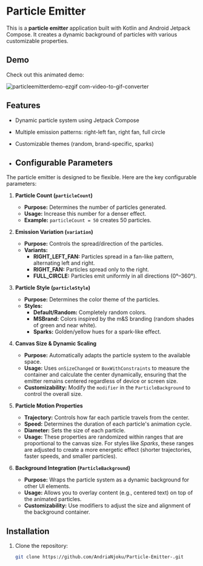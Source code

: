 # Particle Emitter

This is a **particle emitter** application built with Kotlin and Android Jetpack Compose. It creates a dynamic background of particles with various customizable properties.

## Demo

Check out this animated demo:

![particleemitterdemo-ezgif com-video-to-gif-converter](https://github.com/user-attachments/assets/7c229d03-26c9-4812-957a-d9ac3878c5dd)

## Features

- Dynamic particle system using Jetpack Compose
- Multiple emission patterns: right-left fan, right fan, full circle
- Customizable themes (random, brand-specific, sparks)

- ## Configurable Parameters

The particle emitter is designed to be flexible. Here are the key configurable parameters:

1. **Particle Count (`particleCount`)**
   - **Purpose:** Determines the number of particles generated.
   - **Usage:** Increase this number for a denser effect.
   - **Example:** `particleCount = 50` creates 50 particles.

2. **Emission Variation (`variation`)**
   - **Purpose:** Controls the spread/direction of the particles.
   - **Variants:**
     - **RIGHT_LEFT_FAN:** Particles spread in a fan-like pattern, alternating left and right.
     - **RIGHT_FAN:** Particles spread only to the right.
     - **FULL_CIRCLE:** Particles emit uniformly in all directions (0°–360°).

3. **Particle Style (`particleStyle`)**
   - **Purpose:** Determines the color theme of the particles.
   - **Styles:**
     - **Default/Random:** Completely random colors.
     - **MSBrand:** Colors inspired by the m&S branding (random shades of green and near white).
     - **Sparks:** Golden/yellow hues for a spark-like effect.

4. **Canvas Size & Dynamic Scaling**
   - **Purpose:** Automatically adapts the particle system to the available space.
   - **Usage:** Uses `onSizeChanged` or `BoxWithConstraints` to measure the container and calculate the center dynamically, ensuring that the emitter remains centered regardless of device or screen size.
   - **Customizability:** Modify the `modifier` in the `ParticleBackground` to control the overall size.

5. **Particle Motion Properties**
   - **Trajectory:** Controls how far each particle travels from the center.
   - **Speed:** Determines the duration of each particle's animation cycle.
   - **Diameter:** Sets the size of each particle.
   - **Usage:** These properties are randomized within ranges that are proportional to the canvas size. For styles like *Sparks*, these ranges are adjusted to create a more energetic effect (shorter trajectories, faster speeds, and smaller particles).

6. **Background Integration (`ParticleBackground`)**
   - **Purpose:** Wraps the particle system as a dynamic background for other UI elements.
   - **Usage:** Allows you to overlay content (e.g., centered text) on top of the animated particles.
   - **Customizability:** Use modifiers to adjust the size and alignment of the background container.

## Installation

1. Clone the repository:
   ```bash
   git clone https://github.com/AndriaNjoku/Particle-Emitter-.git
